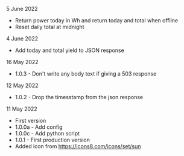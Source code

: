 5 June 2022
* Return power today in Wh and return today and total when offline
* Reset daily total at midnight

4 June 2022
* Add today and total yield to JSON response

16 May 2022
* 1.0.3 - Don't write any body text if giving a 503 response

12 May 2022
* 1.0.2 - Drop the timesstamp from the json response

11 May 2022
* First version
* 1.0.0a - Add config
* 1.0.0c - Add python script
* 1.0.1 - First production version
* Added icon from https://icons8.com/icons/set/sun
